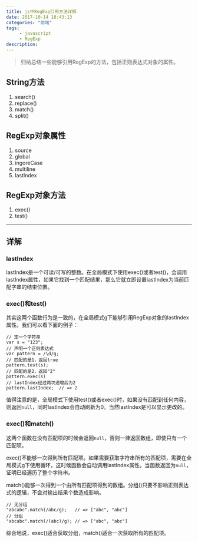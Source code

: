 ```yaml
---
title: js中RegExp引用方法详解
date: 2017-10-14 18:43:13
categories: "前端"
tags:
     - javascript
     - RegExp
description:
---
```


> 归纳总结一些能够引用RegExp的方法，包括正则表达式对象的属性。
<!--more-->

## String方法
1. search()
2. replace()
3. match()
4. split()

## RegExp对象属性
1. source
2. global
3. ingoreCase
4. multiline
5. lastIndex

## RegExp对象方法
1. exec()
2. test()

***

## 详解
### lastIndex
lastIndex是一个可读/可写的整数。在全局模式下使用exec()或者test()，会调用lastIndex属性，如果它找到一个匹配结果，那么它就立即设置lastIndex为当前匹配字串的结束位置。

### exec()和test()
其实这两个函数行为是一致的，在全局模式g下能够引用RegExp对象的lastIndex属性。我们可以看下面的例子：
```
// 定一个字符串
var s = "123";
// 声明一个正则表达式
var pattern = /\d/g;
// 匹配的是1，返回true
pattern.test(s);
// 匹配的是2，返回"2"
pattern.exec(s)
// lastIndex经过两次递增后为2
pattern.lastIndex;  // => 2
```
值得注意的是，全局模式下使用test()或者exec()时，如果没有匹配到任何内容，则返回`null`，同时lastIndex会自动刷新为0。当然lastIndex是可以显示更改的。

### exec()和match()
这两个函数在没有匹配项的时候会返回`null`，否则一律返回数组，即使只有一个匹配项。

exec()不能够一次得到所有匹配项。如果需要获取字符串所有的匹配项，需要在全局模式g下使用循环，这时候函数会自动调用lastIndex属性。当函数返回为`null`，证明已经遍历了整个字符串。

match()能够一次得到一个由所有匹配项得到的数组。分组()只要不影响正则表达式的逻辑，不会对输出结果个数造成影响。
```
// 无分组
"abcabc".match(/abc/g);   // => ["abc", "abc"]
// 分组
"abcabc".match(/(abc)/g); // => ["abc", "abc"]
```
综合地说，exec()适合获取分组，match()适合一次获取所有的匹配项。
